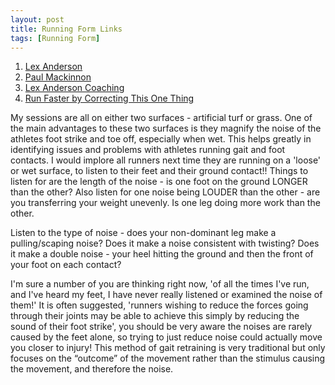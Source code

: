 ```yaml
---
layout: post
title: Running Form Links
tags: [Running Form]
---
```

1. [Lex Anderson](https://theconversation.com/listen-up-running-sounds-contain-clues-for-injury-prevention-69395)
2. [Paul Mackinnon](https://www.thebalancedrunner.com.au)
3. [Lex Anderson Coaching](https://www.facebook.com/lexandersoncoaching/)
4. [Run Faster by Correcting This One Thing](https://www.youtube.com/watch?v=83UDiMMBJRU)


My sessions are all on either two surfaces - artificial turf or grass. One of the main advantages to these two surfaces is they magnify the noise of the athletes foot strike and toe off, especially when wet. 
This helps greatly in identifying issues and problems with athletes running gait and foot contacts. I would implore all runners next time they are running on a 'loose' or wet surface, to listen to their feet and their ground contact!! Things to listen for are the length of the noise - is one foot on the ground LONGER than the other? 
Also listen for one noise being LOUDER than the other - are you transferring your weight unevenly. Is one leg doing more work than the other.

Listen to the type of noise - does your non-dominant leg make a pulling/scaping noise? Does it make a noise consistent with twisting? Does it make a double noise - your heel hitting the ground and then the front of your foot on each contact?

I'm sure a number of you are thinking right now, 'of all the times I've run, and I've heard my feet, I have never really listened or examined the noise of them!' It is often suggested, 'runners wishing to reduce the forces going through their joints may be able to achieve this simply by reducing the sound of their foot strike', you should be very aware the noises are rarely caused by the feet alone, so trying to just reduce noise could actually move you closer to injury! This method of gait retraining is very traditional but only focuses on the “outcome” of the movement rather than the stimulus causing the movement, and therefore the noise. 
